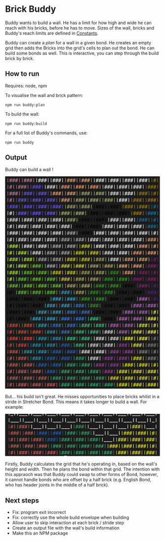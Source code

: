 # Brick Buddy

Buddy wants to build a wall. He has a limit for how high and wide he can reach with his bricks, before he has to move. Sizes of the wall, bricks and Buddy's reach limits are defined in [Constants](./src/helpers/constants.js).

Buddy can create a _plan_ for a wall in a given bond. He creates an empty grid then adds the Bricks into the grid's cells to plan out the bond. He can build some bonds as well. This is interactive, you can step through the build brick by brick.

## How to run

Requires: node, npm

To visualise the wall and brick pattern:
```
npm run buddy:plan
```
To build the wall:
```
npm run buddy:build
```
For a full list of Buddy's commands, use:
```
npm run buddy
```

## Output

Buddy can build a wall !

![Screenshot of final build state](./current_output.png)

But... his build isn't great. He misses opportunities to place bricks whilst in a stride in Stretcher Bond. This means it takes longer to build a wall. For example: 
  
![Sreenshot showing strides (e.g. yellow) which could have another brick](./in_play_example.png)

Firstly, Buddy calculates the grid that he's operating in, based on the wall's height and width. Then he plans the bond within that grid. The intention with this appraoch was that Buddy could swap to other forms of Bond, however, it cannot handle bonds who are offset by a half brick (e.g. English Bond, who has header joints in the middle of a half brick).

## Next steps

- Fix: program exit incorrect
- Fix: correctly use the whole build envelope when building
- Allow user to skip interaction at each brick / stride step
- Create an output file with the wall's build information
- Make this an NPM package
